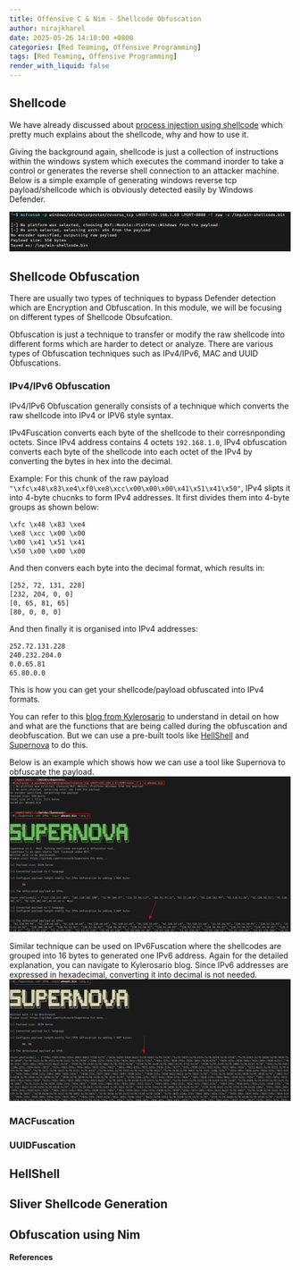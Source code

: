 ```yaml
---
title: Offensive C & Nim - Shellcode Obfuscation
author: nirajkharel
date: 2025-05-26 14:10:00 +0800
categories: [Red Teaming, Offensive Programming]
tags: [Red Teaming, Offensive Programming]
render_with_liquid: false
---
```



## Shellcode
We have already discussed about [process injection using shellcode](https://nirajkharel.com.np/posts/process-injection-shellcode/) which pretty much explains about the shellcode, why and how to use it.

Giving the background again, shellcode is just a collection of instructions within the windows system which executes the command inorder to take a control or generates the reverse shell connection to an attacker machine. Below is a simple example of generating windows reverse tcp payload/shellcode which is obviously detected easily by Windows Defender.

<img alt="" class="bf jp jq dj" loading="lazy" role="presentation" src="https://raw.githubusercontent.com/nirajkharel/nirajkharel.github.io/master/assets/img/images/payload-obfuscation-1.png">

## Shellcode Obfuscation
There are usually two types of techniques to bypass Defender detection which are Encryption and Obfuscation. In this module, we will be focusing on different types of Shellcode Obsufcation.

Obfuscation is just a technique to transfer or modify the raw shellcode into different forms which are harder to detect or analyze. There are various types of Obfuscation techniques such as IPv4/IPv6, MAC and UUID Obfuscations.

### IPv4/IPv6 Obfuscation 
IPv4/IPv6 Obfuscation generally consists of a technique which converts the raw shellcode into IPv4 or IPV6 style syntax. 

IPv4Fuscation converts each byte of the shellcode to their corresnponding octets. Since IPv4 address contains 4 octets `192.168.1.0`, IPv4 obfuscation converts each byte of the shellcode into each octet of the IPv4 by converting the bytes in hex into the decimal.

Example: For this chunk of the raw payload `"\xfc\x48\x83\xe4\xf0\xe8\xcc\x00\x00\x00\x41\x51\x41\x50"`, IPv4 slipts it into 4-byte chucnks to form IPv4 addresses. It first divides them into 4-byte groups as shown below:

```
\xfc \x48 \x83 \xe4
\xe8 \xcc \x00 \x00
\x00 \x41 \x51 \x41
\x50 \x00 \x00 \x00
```
And then convers each byte into the decimal format, which results in:

```
[252, 72, 131, 228]
[232, 204, 0, 0]
[0, 65, 81, 65]
[80, 0, 0, 0]
```

And then finally it is organised into IPv4 addresses:
```
252.72.131.228
240.232.204.0
0.0.65.81
65.80.0.0
```

This is how you can get your shellcode/payload obfuscated into IPv4 formats.

You can refer to this [blog from Kylerosario](https://www.kylerosario.com/blog/IPObfuscation) to understand in detail on how and what are the functions that are being called during the obfuscation and deobfuscation. But we can use a pre-built tools like [HellShell](https://github.com/NUL0x4C/HellShell) and [Supernova](https://github.com/nickvourd/Supernova) to do this.

Below is an example which shows how we can use a tool like Supernova to obfuscate the payload.
<img alt="" class="bf jp jq dj" loading="lazy" role="presentation" src="https://raw.githubusercontent.com/nirajkharel/nirajkharel.github.io/master/assets/img/images/payload-obfuscation-2.png">

Similar technique can be used on IPv6Fuscation where the shellcodes are grouped into 16 bytes to generated one IPv6 address. Again for the detailed explanation, you can navigate to Kylerosario blog. Since IPv6 addresses are expressed in hexadecimal, converting it into decimal is not needed.
<img alt="" class="bf jp jq dj" loading="lazy" role="presentation" src="https://raw.githubusercontent.com/nirajkharel/nirajkharel.github.io/master/assets/img/images/payload-obfuscation-3.png">

### MACFuscation

### UUIDFuscation

## HellShell

## Sliver Shellcode Generation

## Obfuscation using Nim

#### References